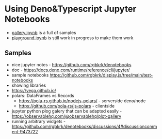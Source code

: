# Using Deno&Typescript Jupyter Notebooks

- [gallery.ipynb](gallery.ipynb) is a full of samples
- [playground.ipynb](playground.ipynb) is still work in progress to make them work

## Samples
- nice jupyter notes - https://github.com/rgbkrk/denotebooks
- doc - https://docs.deno.com/runtime/reference/cli/jupyter/
- sample notebooks https://github.com/rgbkrk/display.js/tree/main/test-notebooks
- showing libraries
- https://vega.github.io/
- polars: DataFrames vs Records
  - https://pola-rs.github.io/nodejs-polars/ - serverside deno/node
  - https://github.com/pola-rs/js-polars - clientside
- jupyter python plog galery that can be adapted easily - https://observablehq.com/@observablehq/plot-gallery
- running arbitrary widgets - https://github.com/rgbkrk/denotebooks/discussions/4#discussioncomment-9473722
